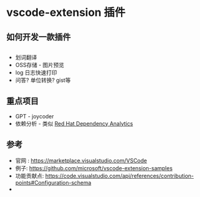 # vscode-extension 插件

## 如何开发一款插件

## 
* 划词翻译 
* OSS存储  - 图片预览
* log 日志快速打印
* 问答? 单位转换? gist等


## 重点项目
* GPT - joycoder
* 依赖分析 - 类似 [Red Hat Dependency Analytics](https://marketplace.visualstudio.com/items?itemName=redhat.fabric8-analytics)


## 参考
* 官网 : https://marketplace.visualstudio.com/VSCode
* 例子: https://github.com/microsoft/vscode-extension-samples
* 功能贡献点: https://code.visualstudio.com/api/references/contribution-points#Configuration-schema
* 